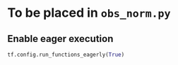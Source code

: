 # To be placed in `obs_norm.py`

## Enable eager execution
```py
tf.config.run_functions_eagerly(True)
```

